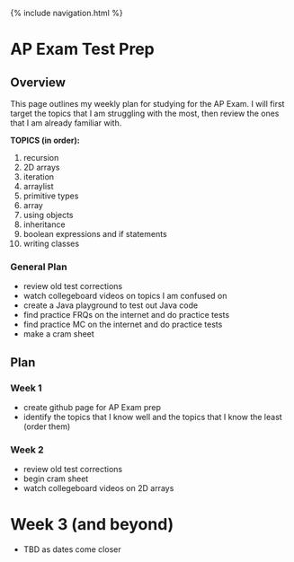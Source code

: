 {% include navigation.html %}

# AP Exam Test Prep

## Overview
This page outlines my weekly plan for studying for the AP Exam. I will first target the topics that I am struggling with the most, then review the ones that I am already familiar with.

**TOPICS (in order):**
1. recursion
2. 2D arrays
3. iteration
4. arraylist
5. primitive types
6. array
7. using objects
8. inheritance
9. boolean expressions and if statements
10. writing classes

### General Plan
- review old test corrections
- watch collegeboard videos on topics I am confused on
- create a Java playground to test out Java code
- find practice FRQs on the internet and do practice tests
- find practice MC on the internet and do practice tests
- make a cram sheet

## Plan
### Week 1
* create github page for AP Exam prep
* identify the topics that I know well and the topics that I know the least (order them)
### Week 2
* review old test corrections
* begin cram sheet
* watch collegeboard videos on 2D arrays
# Week 3 (and beyond)
* TBD as dates come closer

